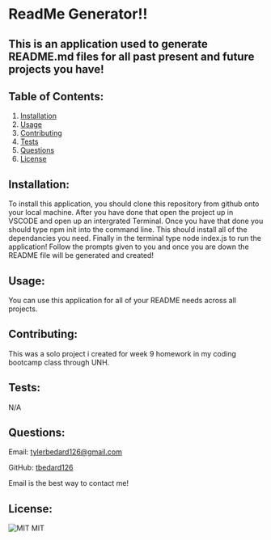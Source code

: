# ReadMe Generator!!
## This is an application used to generate README.md files for all past present and future projects you have! 
            
## Table of Contents:
1. [Installation](#installation)
2. [Usage](#usage)
3. [Contributing](#contributing)
4. [Tests](#tests)
4. [Questions](#questions)
6. [License](#license)

            
## Installation:
To install this application, you should clone this repository from github onto your local machine. After you have done that open the project up in VSCODE and open up an intergrated Terminal. Once you have that done you should type npm init into the command line. This should install all of the dependancies you need. Finally in the terminal type node index.js to run the application! Follow the prompts given to you and once you are down the README file will be generated and  created!
            
## Usage:
You can use this application for all of your README needs across all projects.
            
## Contributing:
This was a solo project i created for week 9 homework in my coding bootcamp class through UNH.
            
## Tests:
N/A
    
## Questions:
Email: tylerbedard126@gmail.com


GitHub: 
[tbedard126](https://github.com/tbedard126)


Email is the best way to contact me!
## License:
![MIT](https://img.shields.io/badge/license-MIT-blue)
  MIT
  
  
  